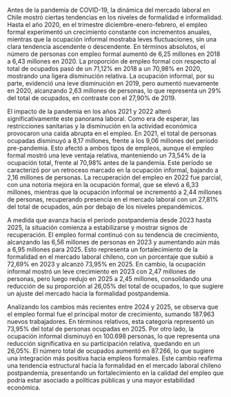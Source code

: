 Antes de la pandemia de COVID-19, la dinámica del mercado laboral en Chile mostró ciertas tendencias en los niveles de formalidad e informalidad. Hasta el año 2020, en el trimestre diciembre-enero-febrero, el empleo formal experimentó un crecimiento constante con incrementos anuales, mientras que la ocupación informal mostraba leves fluctuaciones, sin una clara tendencia ascendente o descendente. En términos absolutos, el número de personas con empleo formal aumentó de 6,25 millones en 2018 a 6,43 millones en 2020. La proporción de empleo formal con respecto al total de ocupados pasó de un 71,12% en 2018 a un 70,98% en 2020, mostrando una ligera disminución relativa. La ocupación informal, por su parte, evidenció una leve disminución en 2019, pero aumentó nuevamente en 2020, alcanzando 2,63 millones de personas, lo que representa un 29% del total de ocupados, en contraste con el 27,90% de 2019.

El impacto de la pandemia en los años 2021 y 2022 alteró significativamente este panorama laboral. Como era de esperar, las restricciones sanitarias y la disminución en la actividad económica provocaron una caída abrupta en el empleo. En 2021, el total de personas ocupadas disminuyó a 8,17 millones, frente a los 9,06 millones del período pre-pandemia. Esto afectó a ambos tipos de empleos, aunque el empleo formal mostró una leve ventaja relativa, manteniendo un 73,54% de la ocupación total, frente al 70,98% antes de la pandemia. Este período se caracterizó por un retroceso marcado en la ocupación informal, bajando a 2,16 millones de personas. La recuperación del empleo en 2022 fue parcial, con una notoria mejora en la ocupación formal, que se elevó a 6,33 millones, mientras que la ocupación informal se incrementó a 2,44 millones de personas, recuperando presencia en el mercado laboral con un 27,81% del total de ocupados, aún por debajo de los niveles prepandémicos.

A medida que avanza hacia el período postpandemia desde 2023 hasta 2025, la situación comienza a estabilizarse y mostrar signos de recuperación. El empleo formal continuó con su tendencia de crecimiento, alcanzando las 6,56 millones de personas en 2023 y aumentando aún más a 6,95 millones para 2025. Esto representa un fortalecimiento de la formalidad en el mercado laboral chileno, con un porcentaje que subió a 72,69% en 2023 y alcanzó 73,95% en 2025. En cambio, la ocupación informal mostró un leve crecimiento en 2023 con 2,47 millones de personas, pero luego redujo en 2025 a 2,45 millones, consolidando una reducción de su proporción al 26,05% del total de ocupados, lo que sugiere un ajuste del mercado hacia la formalidad postpandemia.

Analizando los cambios más recientes entre 2024 y 2025, se observa que el empleo formal fue el principal motor de crecimiento, sumando 187.963 nuevos trabajadores. En términos relativos, esta categoría representó un 73,95% del total de personas ocupadas en 2025. Por otro lado, la ocupación informal disminuyó en 100.698 personas, lo que representa una reducción significativa en su participación relativa, quedando en un 26,05%. El número total de ocupados aumentó en 87.266, lo que sugiere una integración más positiva hacia empleos formales. Este cambio reafirma una tendencia estructural hacia la formalidad en el mercado laboral chileno postpandemia, presentando un fortalecimiento en la calidad del empleo que podría estar asociado a políticas públicas y una mayor estabilidad económica.

